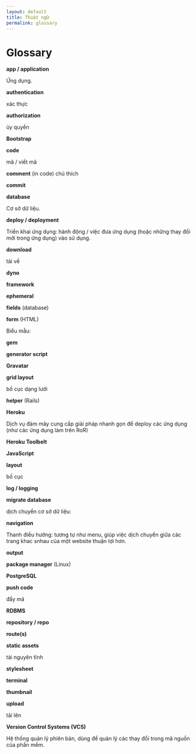 ```yaml
---
layout: default
title: Thuật ngữ
permalink: glossary
---
```


# Glossary

<a name="app"></a>
**app / application**

Ứng dụng.

**authentication**

xác thực

**authorization**

ủy quyền

**Bootstrap**

**code**

mã / viết mã

**comment** (in code)
chú thích

**commit**

**database**

Cơ sở dữ liệu.

**deploy / deployment**

Triển khai ứng dụng: hành động / việc đưa ứng dụng (hoặc những thay đổi mới trong ứng dụng) vào sử dụng.

**download**

tải về

**dyno**

**framework**

**ephemeral**

**fields** (database)

**form** (HTML)

Biểu mẫu:

**gem**

**generator script**

**Gravatar**

**grid layout**

bố cục dạng lưới

**helper** (Rails)

<a name="heroku"></a>
**Heroku**

Dịch vụ đám mây cung cấp giải pháp nhanh gọn để deploy các ứng dụng (như các ứng dụng làm trên RoR)

**Heroku Toolbelt**

**JavaScript**

**layout**

bố cục

**log / logging**

**migrate database**

dịch chuyển cơ sở dữ liệu:

**navigation**

Thanh điều hướng: tương tự như menu, giúp việc dịch chuyển giữa các trang khac snhau của một website thuận lợi hơn.

**output**

**package manager** (Linux)

**PostgreSQL**

**push code**

đẩy mã

**RDBMS**

**repository / repo**

**route(s)**


**static assets**

tài nguyên tĩnh

**stylesheet**

**terminal**

**thumbnail**

**upload**

tải lên

<a name="vcs"></a>
**Version Control Systems (VCS)**

Hệ thống quản lý phiên bản, dùng để quản lý các thay đổi trong mã nguồn của phần mềm.
